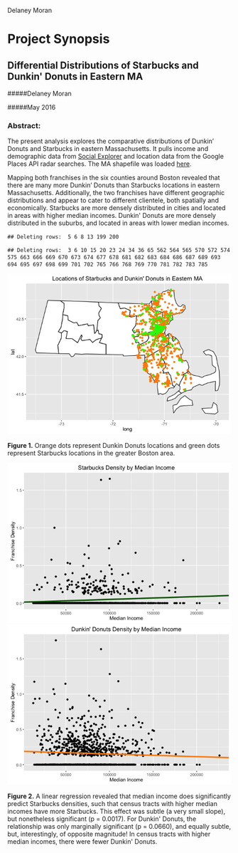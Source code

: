 Delaney Moran  

# Project Synopsis

## Differential Distributions of Starbucks and Dunkin' Donuts in Eastern MA

#####Delaney Moran 

#####May 2016

### Abstract: 

  The present analysis explores the comparative distributions of Dunkin’ Donuts and Starbucks in eastern Massachusetts. It pulls income and demographic data from [Social Explorer](http://old.socialexplorer.com/pub/reportdata/HtmlResults.aspx?reportid=R11178485) and location data from the Google Places API radar searches. The MA shapefile was loaded [here](https://catalog.data.gov/dataset/tiger-line-shapefile-2015-state-massachusetts-current-census-tract-state-based-shapefile).

  Mapping both franchises in the six counties around Boston revealed that there are many more Dunkin’ Donuts than Starbucks locations in eastern Massachusetts. Additionally, the two franchises have different geographic distributions and appear to cater to different clientele, both spatially and economically. Starbucks are more densely distributed in cities and located in areas with higher median incomes. Dunkin' Donuts are more densely distributed in the suburbs, and located in areas with lower median incomes.




```
## Deleting rows:  5 6 8 13 199 200
```

```
## Deleting rows:  3 6 10 15 20 23 24 34 36 65 562 564 565 570 572 574 575 663 666 669 670 673 674 677 678 681 682 683 684 686 687 689 693 694 695 697 698 699 701 702 765 766 768 769 770 781 782 783 785
```

![](README_files/figure-html/unnamed-chunk-1-1.png)

__Figure 1.__ Orange dots represent Dunkin Donuts locations and green dots represent Starbucks locations in the greater Boston area.





![](README_files/figure-html/unnamed-chunk-3-1.png)![](README_files/figure-html/unnamed-chunk-3-2.png)


__Figure 2.__ A linear regression revealed that median income does significantly predict Starbucks densities, such that census tracts with higher median incomes have more Starbucks. This effect was subtle (a very small slope), but nonetheless significant (p = 0.0017). For Dunkin' Donuts, the relationship was only marginally significant (p = 0.0660), and equally subtle, but, interestingly, of opposite magnitude! In census tracts with higher median incomes, there were fewer Dunkin' Donuts.
